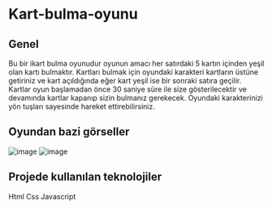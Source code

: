 # Kart-bulma-oyunu
## Genel
Bu bir ikart bulma oyunudur oyunun amacı her satırdaki 5 kartın içinden yeşil olan kartı bulmaktır.
Kartları bulmak için oyundaki karakteri kartların üstüne getiriniz ve kart açıldığında eğer kart yeşil ise bir sonraki satıra geçilir.
Kartlar oyun başlamadan önce 30 saniye süre ile size gösterilecektir ve devamında kartlar kapanıp sizin bulmanız gerekecek.
Oyundaki karakterinizi yön tuşları sayesinde hareket ettirebilirsiniz.
## Oyundan bazi görseller
![image](https://github.com/LatifLatiff/Kart-bulma-oyunu/assets/119965089/9c12071c-eed1-4c27-ad45-922575564daf)
![image](https://github.com/LatifLatiff/Kart-bulma-oyunu/assets/119965089/e21ba145-656b-47df-9474-59b209154688)
## Projede kullanılan teknolojiler
Html
Css
Javascript

